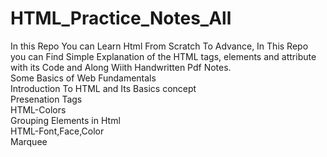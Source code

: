 # HTML_Practice_Notes_All
In this Repo You can Learn Html From Scratch To Advance, In This Repo you can Find Simple Explanation of the HTML tags, elements and attribute with its Code and Along Wiith Handwritten Pdf Notes.<br>
Some Basics of Web Fundamentals <br>
Introduction To HTML and Its Basics concept<br>
Presenation Tags <br>
HTML-Colors <br>
Grouping Elements in Html<br>
HTML-Font,Face,Color<br>
Marquee

